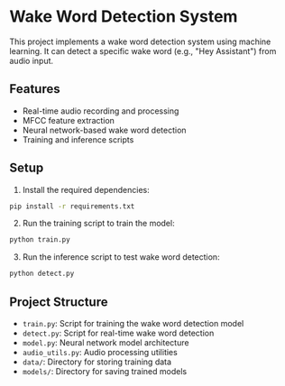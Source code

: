 # Wake Word Detection System

This project implements a wake word detection system using machine learning. It can detect a specific wake word (e.g., "Hey Assistant") from audio input.

## Features
- Real-time audio recording and processing
- MFCC feature extraction
- Neural network-based wake word detection
- Training and inference scripts

## Setup
1. Install the required dependencies:
```bash
pip install -r requirements.txt
```

2. Run the training script to train the model:
```bash
python train.py
```

3. Run the inference script to test wake word detection:
```bash
python detect.py
```

## Project Structure
- `train.py`: Script for training the wake word detection model
- `detect.py`: Script for real-time wake word detection
- `model.py`: Neural network model architecture
- `audio_utils.py`: Audio processing utilities
- `data/`: Directory for storing training data
- `models/`: Directory for saving trained models 